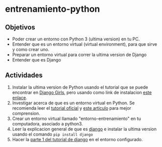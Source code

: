 # entrenamiento-python

## Objetivos

* Poder crear un entorno con Python 3 (ultima version) en tu PC.
* Entender que es un entorno virtual (virtual environment), para que sirve y como crear uno.
* Preparar un entorno virtual para correr la ultima version de Django
* Entender que es Django

## Actividades

1. Instalar la ultima version de Python usando el tutorial que se puede encontrar en [Django Girls](https://tutorial.djangogirls.org/es/python_installation/), pero usando como link de instalacion [este enlace](https://www.python.org/ftp/python/3.6.4/python-3.6.4-macosx10.6.pkg).
2. Investigar acerca de que es un entorno virtual en Python. Se recomienda leer el [tutorial oficial](http://docs.python.org.ar/tutorial/3/venv.html) y [este articulo](https://rukbottoland.com/blog/tutorial-de-python-virtualenv/) para mejor comprension.
3. Crear un entorno virtual llamado "entorno-entrenamiento" en tu computadora, asociado a python3.
4. Leer la explicacion general de que es [django](https://docs.djangoproject.com/es/2.0/intro/overview/) e instalar la ultima version usando el comando `pip install django`
5. Hacer la [parte 1 del tutorial de django](https://docs.djangoproject.com/es/2.0/intro/tutorial01/) en el entorno configurado. 
